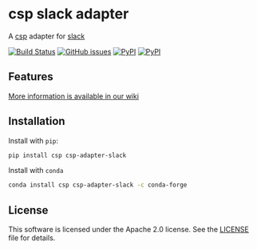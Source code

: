 # csp slack adapter

A [csp](https://github.com/point72/csp) adapter for [slack](https://slack.com)

[![Build Status](https://github.com/point72/csp-adapter-slack/actions/workflows/build.yml/badge.svg?branch=main)](https://github.com/point72/csp-adapter-slack/actions?query=workflow%3A%22Build+Status%22)
[![GitHub issues](https://img.shields.io/github/issues/point72/csp-adapter-slack.svg)](https://github.com/point72/csp-adapter-slack/issues)
[![PyPI](https://img.shields.io/pypi/l/csp-adapter-slack.svg)](https://pypi.python.org/pypi/csp-adapter-slack)
[![PyPI](https://img.shields.io/pypi/v/csp-adapter-slack.svg)](https://pypi.python.org/pypi/csp-adapter-slack)

## Features

[More information is available in our wiki](https://github.com/Point72/csp-adapter-slack/wiki)

## Installation

Install with `pip`:

```bash
pip install csp csp-adapter-slack
```

Install with `conda`

```bash
conda install csp csp-adapter-slack -c conda-forge
```

## License

This software is licensed under the Apache 2.0 license. See the [LICENSE](LICENSE) file for details.
